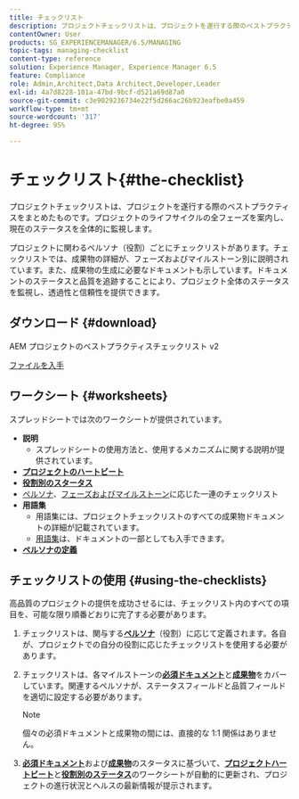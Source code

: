 ```yaml
---
title: チェックリスト
description: プロジェクトチェックリストは、プロジェクトを遂行する際のベストプラクティスをまとめたものです。プロジェクトのライフサイクルの全フェーズを案内し、現在のステータスを全体的に監視します。
contentOwner: User
products: SG_EXPERIENCEMANAGER/6.5/MANAGING
topic-tags: managing-checklist
content-type: reference
solution: Experience Manager, Experience Manager 6.5
feature: Compliance
role: Admin,Architect,Data Architect,Developer,Leader
exl-id: 4a7d8228-101a-47bd-9bcf-d521a69d87a0
source-git-commit: c3e9029236734e22f5d266ac26b923eafbe0a459
workflow-type: tm+mt
source-wordcount: '317'
ht-degree: 95%

---
```


# チェックリスト{#the-checklist}

プロジェクトチェックリストは、プロジェクトを遂行する際のベストプラクティスをまとめたものです。プロジェクトのライフサイクルの全フェーズを案内し、現在のステータスを全体的に監視します。

プロジェクトに関わるペルソナ（役割）ごとにチェックリストがあります。チェックリストでは、成果物の詳細が、フェーズおよびマイルストーン別に説明されています。また、成果物の生成に必要なドキュメントも示しています。ドキュメントのステータスと品質を追跡することにより、プロジェクト全体のステータスを監視し、透過性と信頼性を提供できます。

## ダウンロード {#download}

AEM プロジェクトのベストプラクティスチェックリスト v2

[ファイルを入手](assets/aem_project_bp_checklistv2-65.xlsx)

## ワークシート {#worksheets}

スプレッドシートでは次のワークシートが提供されています。

* **説明**
   * スプレッドシートの使用方法と、使用するメカニズムに関する説明が提供されています。
* **[プロジェクトのハートビート](/help/managing/best-practices.md#project-heartbeat-dashboard)**
* **[役割別のスタータス](/help/managing/best-practices.md#status-by-role)**
* [ペルソナ](/help/managing/best-practices.md#persona)、[フェーズおよびマイルストーン](/help/managing/best-practices.md#phases-and-milestones)に応じた一連のチェックリスト
* **用語集**
   * 用語集には、プロジェクトチェックリストのすべての成果物ドキュメントの詳細が記載されています。
   * [用語集](/help/managing/best-practices-glossary.md)は、ドキュメントの一部としても入手できます。
* **[ペルソナの定義](/help/managing/best-practices.md#persona)**

## チェックリストの使用 {#using-the-checklists}

高品質のプロジェクトの提供を成功させるには、チェックリスト内のすべての項目を、可能な限り順番どおりに完了する必要があります。

1. チェックリストは、関与する&#x200B;**[ペルソナ](/help/managing/best-practices.md#persona)**（役割）に応じて定義されます。各自が、プロジェクトでの自分の役割に応じたチェックリストを使用する必要があります。
1. チェックリストは、各マイルストーンの&#x200B;**[必須ドキュメント](/help/managing/best-practices.md#required-documents)**&#x200B;と&#x200B;**[成果物](/help/managing/best-practices.md#deliverables)**&#x200B;をカバーしています。関連するペルソナが、ステータスフィールドと品質フィールドを適切に設定する必要があります。

   >[!NOTE]
   >
   >個々の必須ドキュメントと成果物の間には、直接的な 1:1 関係はありません。

1. **[必須ドキュメント](/help/managing/best-practices.md#required-documents)**&#x200B;および&#x200B;**[成果物](/help/managing/best-practices.md#deliverables)**&#x200B;のスタータスに基づいて、**[プロジェクトハートビート](/help/managing/best-practices.md#project-heartbeat-dashboard)**&#x200B;と&#x200B;**[役割別のステータス](/help/managing/best-practices.md#status-by-role)**&#x200B;のワークシートが自動的に更新され、プロジェクトの進行状況とヘルスの最新情報が提示されます。
